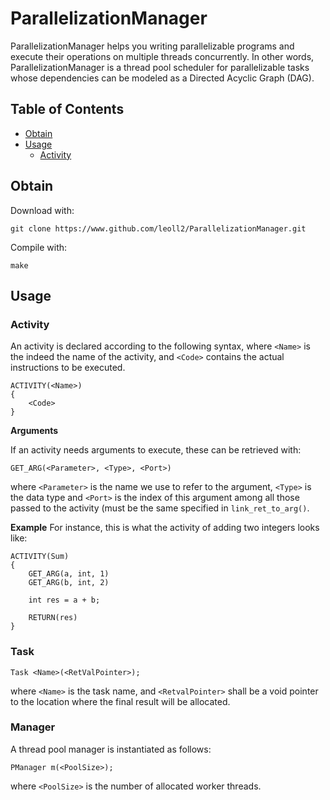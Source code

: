 # ParallelizationManager
ParallelizationManager helps you writing parallelizable programs and execute their operations on multiple threads concurrently. In other words, ParallelizationManager is a thread pool scheduler for parallelizable tasks whose dependencies can be modeled as a Directed Acyclic Graph (DAG).

## Table of Contents
- [Obtain](#obtain)
- [Usage](#usage)
  - [Activity](#activity)

## Obtain

Download with:

```
git clone https://www.github.com/leoll2/ParallelizationManager.git
```

Compile with:

```
make
```


## Usage

### Activity

An activity is declared according to the following syntax, where `<Name>` is the indeed the name of the activity, and `<Code>` contains the actual instructions to be executed.

```
ACTIVITY(<Name>)
{
	<Code>
}
```

**Arguments**

If an activity needs arguments to execute, these can be retrieved with:
```
GET_ARG(<Parameter>, <Type>, <Port>)
```
where `<Parameter>` is the name we use to refer to the argument, `<Type>` is the data type and `<Port>` is the index of this argument among all those passed to the activity (must be the same specified in `link_ret_to_arg()`.

**Example**
For instance, this is what the activity of adding two integers looks like:

```
ACTIVITY(Sum)
{
	GET_ARG(a, int, 1)
	GET_ARG(b, int, 2)

	int res = a + b;
	
	RETURN(res)
}
```

### Task

```
Task <Name>(<RetValPointer>);
```
where `<Name>` is the task name, and `<RetvalPointer>` shall be a void pointer to the location where the final result will be allocated.


### Manager
A thread pool manager is instantiated as follows:

```
PManager m(<PoolSize>);
```

where `<PoolSize>` is the number of allocated worker threads.
